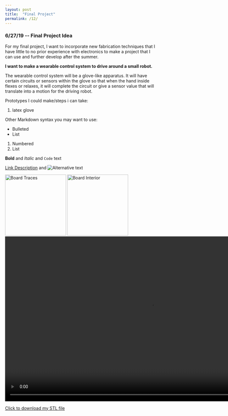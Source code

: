 ```yaml
---
layout: post
title:  "Final Project"
permalink: /12/
---
```


### 6/27/19 -- Final Project Idea

For my final project, I want to incorporate new fabrication techniques that I have little to no prior experience with electronics to make a project that I can use and further develop after the summer.

**I want to make a wearable control system to drive around a small robot.**

The wearable control system will be a glove-like apparatus. It will have certain circuits or sensors within the glove so that when the hand inside flexes or relaxes, it will complete the circuit or give a sensor value that will translate into a motion for the driving robot.

Prototypes I could make/steps i can take:
1. latex glove

Other Markdown syntax you may want to use: 

- Bulleted
- List

1. Numbered
2. List

**Bold** and _Italic_ and `Code` text

<!-- You can include comments that will not be translated to HTML -->

<!-- You can include links and images in the following format: -->

[Link Description](url) and ![Alternative text](motor.jpg)


<!-- Or, you can also directly include HTML, for example to make a split image -->

<img src="board1.jpg" alt="Board Traces" style="height: 200px; max-width: 48%">
<img src="board2.jpg" alt="Board Interior" style="height: 200px; max-width: 48%">


<!-- You can also use HTML tags to include a video -->
<video width="955" height="541" controls>
	<source src="demo.mp4" type="video/mp4">
</video>

<!-- Or to add a download link to any (reasonably small) file in your permalink directory -->

<a href='cube.stl' download>Click to download my STL file</a>

